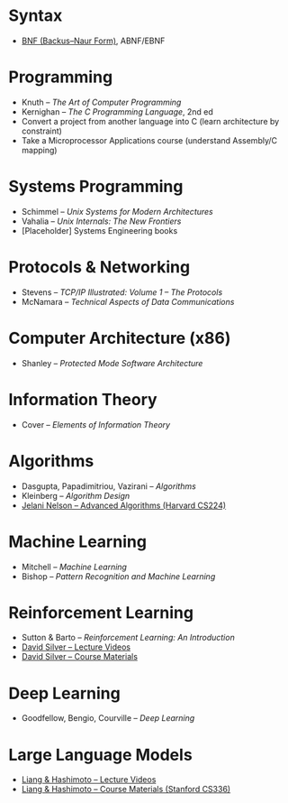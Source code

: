 # Syntax
- [BNF (Backus–Naur Form)](https://en.wikipedia.org/wiki/Backus–Naur_form), ABNF/EBNF

# Programming
- Knuth – *The Art of Computer Programming*
- Kernighan – *The C Programming Language*, 2nd ed
- Convert a project from another language into C (learn architecture by constraint)
- Take a Microprocessor Applications course (understand Assembly/C mapping)

# Systems Programming
- Schimmel – *Unix Systems for Modern Architectures*
- Vahalia – *Unix Internals: The New Frontiers*
- [Placeholder] Systems Engineering books

# Protocols & Networking
- Stevens – *TCP/IP Illustrated: Volume 1 – The Protocols*
- McNamara – *Technical Aspects of Data Communications*

# Computer Architecture (x86)
- Shanley – *Protected Mode Software Architecture*

# Information Theory
- Cover – *Elements of Information Theory*

# Algorithms
- Dasgupta, Papadimitriou, Vazirani – *Algorithms*
- Kleinberg – *Algorithm Design*
- [Jelani Nelson – Advanced Algorithms (Harvard CS224)](https://people.seas.harvard.edu/~cs224/fall14/lec.html)

# Machine Learning
- Mitchell – *Machine Learning*
- Bishop – *Pattern Recognition and Machine Learning*

# Reinforcement Learning
- Sutton & Barto – *Reinforcement Learning: An Introduction*
- [David Silver – Lecture Videos](https://www.youtube.com/playlist?list=PLqYmG7hTraZDM-OYHWgPebj2MfCFzFObQ)
- [David Silver – Course Materials](https://davidstarsilver.wordpress.com/teaching/)

# Deep Learning
- Goodfellow, Bengio, Courville – *Deep Learning*

# Large Language Models
- [Liang & Hashimoto – Lecture Videos](https://youtube.com/playlist?list=PLoROMvodv4rOY23Y0BoGoBGgQ1zmU_MT_)
- [Liang & Hashimoto – Course Materials (Stanford CS336)](https://stanford-cs336.github.io/spring2024/index.html)
